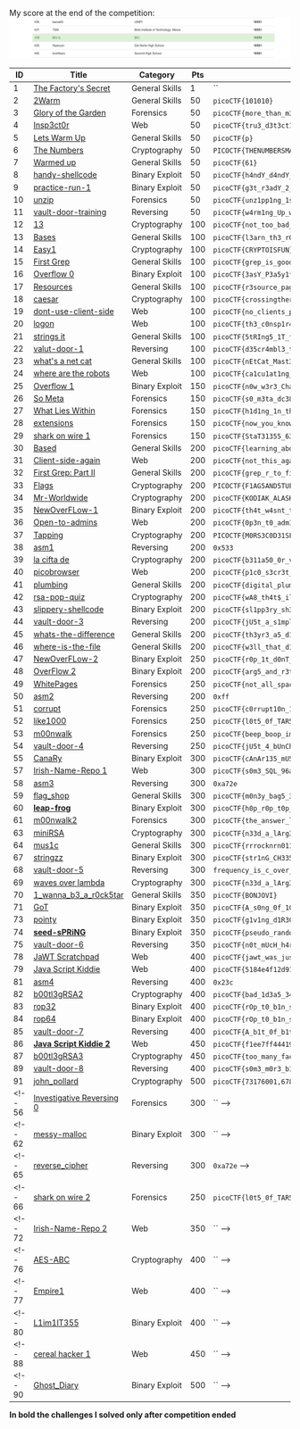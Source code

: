 My score at the end of the competition:
![score](./score.png)

ID      | Title                                                                                                 | Category         | Pts    | Flag
------- | ----------------------------------------------------------------------------------------------------- | ---------------- | ------ | ---
1       | [The Factory's Secret        ](./General/01-the_factorys_secret-1/solution.md)                        | General Skills   | 1      | ``
2       | [2Warm                       ](./General/02-2warm-50/solution.md)                                     | General Skills   | 50     | `picoCTF{101010}`
3       | [Glory of the Garden         ](./Forensics/01-glory_of_the_garden-50/solution.md)                     | Forensics        | 50     | `picoCTF{more_than_m33ts_the_3y31e0af5C7}`
4       | [Insp3ct0r                   ](./Web/01-insp3ct0r-50/solution.md)                                     | Web              | 50     | `picoCTF{tru3_d3t3ct1ve_0r_ju5t_lucky?9df7e69a}`
5       | [Lets Warm Up                ](./General/03-lets_warm_up-50/solution.md)                              | General Skills   | 50     | `picoCTF{p} `
6       | [The Numbers                 ](./Crypto/01-the_numbers-50/solution.md)                                | Cryptography     | 50     | `PICOCTF{THENUMBERSMASON}`
7       | [Warmed up                   ](./General/04-warmed_up-50/solution.md)                                 | General Skills   | 50     | `picoCTF{61}`
8       | [handy-shellcode             ](./Binary/01-handy_shellcode-50/solution.md)                            | Binary Exploit   | 50     | `picoCTF{h4ndY_d4ndY_sh311c0d3_707f1a87}`
9       | [practice-run-1              ](./Binary/02-practice_run_1-50/solution.md)                             | Binary Exploit   | 50     | `picoCTF{g3t_r3adY_2_r3v3r53}`
10      | [unzip                       ](./Forensics/02-unzip-50/solution.md)                                   | Forensics        | 50     | `picoCTF{unz1pp1ng_1s_3a5y}`
11      | [vault-door-training         ](./Reversing/01-vault-door-training-50/solution.md)                     | Reversing        | 50     | `picoCTF{w4rm1ng_Up_w1tH_jAv4_87f51143e4b}`
12      | [13                          ](./Crypto/02-13-100/solution.md)                                        | Cryptography     | 100    | `picoCTF{not_too_bad_of_a_problem}`
13      | [Bases                       ](./General/05-bases-100/solution.md)                                    | General Skills   | 100    | `picoCTF{l3arn_th3_r0p35}`
14      | [Easy1                       ](./Crypto/03-easy1-100/solution.md)                                     | Cryptography     | 100    | `picoCTF{CRYPTOISFUN}`
15      | [First Grep                  ](./General/06-first_grep-100/solution.md)                               | General Skills   | 100    | `picoCTF{grep_is_good_to_find_things_eda8911c}`
16      | [Overflow 0                  ](./Binary/03-overflow_0-100/solution.md)                                | Binary Exploit   | 100    | `picoCTF{3asY_P3a5y1fcf81f9}`
17      | [Resources                   ](./General/07-resources-100/solution.md)                                | General Skills   | 100    | `picoCTF{r3source_pag3_f1ag}`
18      | [caesar                      ](./Crypto/04-caesar-100/solution.md)                                    | Cryptography     | 100    | `picoCTF{crossingtherubicongysimakx}`
19      | [dont-use-client-side        ](./Web/02-dont_user_client_side-100/solution.md)                        | Web              | 100    | `picoCTF{no_clients_plz_4a60f3}`
20      | [logon                       ](./Web/03-logon-100/solution.md)                                        | Web              | 100    | `picoCTF{th3_c0nsp1r4cy_l1v3s_6f2c20e9}`
21      | [strings it                  ](./General/08-strings_it-100/solution.md)                               | General Skills   | 100    | `picoCTF{5tRIng5_1T_f1527258}`
22      | [valut-door-1                ](./Reversing/02-vault-door-1-100/solution.md)                           | Reversing        | 100    | `picoCTF{d35cr4mbl3_tH3_cH4r4cT3r5_9d038f}`
23      | [what's a net cat            ](./General/09-whats_a_net_cat-100/solution.md)                          | General Skills   | 100    | `picoCTF{nEtCat_Mast3ry_b1d25ece}`
24      | [where are the robots        ](./Web/04-where_are_the_robots-100/solution.md)                         | Web              | 100    | `picoCTF{ca1cu1at1ng_Mach1n3s_a44f7}`
25      | [Overflow 1                  ](./Binary/04-overflow_1-150/solution.md)                                | Binary Exploit   | 150    | `picoCTF{n0w_w3r3_ChaNg1ng_r3tURn5a32b9368}`
26      | [So Meta                     ](./Forensics/03-so_meta-150/solution.md)                                | Forensics        | 150    | `picoCTF{s0_m3ta_dc38ce45}`
27      | [What Lies Within            ](./Forensics/04-what_lies_within-150/solution.md)                       | Forensics        | 150    | `picoCTF{h1d1ng_1n_th3_b1t5}`
28      | [extensions                  ](./Forensics/05-extensions-150/solution.md)                             | Forensics        | 150    | `picoCTF{now_you_know_about_extensions}`
29      | [shark on wire 1             ](./Forensics/06-shark_on_wire-150/solution.md)                          | Forensics        | 150    | `picoCTF{StaT31355_636f6e6e}`
30      | [Based                       ](./General/10-based-200/solution.md)                                    | General Skills   | 200    | `picoCTF{learning_about_converting_values_b515dfd2}`
31      | [Client-side-again           ](./Web/05-client-side-again-200/solution.md)                            | Web              | 200    | `picoCTF{not_this_again_ea9191}`
32      | [First Grep: Part II         ](./General/11-first_grep_part_ii-200/solution.md)                       | General Skills   | 200    | `picoCTF{grep_r_to_find_this_0e28f3ee}`
33      | [Flags                       ](./Crypto/05-flags-200/solution.md)                                     | Cryptography     | 200    | `PICOCTF{F1AG5AND5TUFF}`
34      | [Mr-Worldwide                ](./Crypto/06-mr_worldwide-200/solution.md)                              | Cryptography     | 200    | `picoCTF{KODIAK_ALASKA}`
35      | [NewOverFLow-1               ](./Binary/05-newoverflow_1-200/solution.md)                             | Binary Exploit   | 200    | `picoCTF{th4t_w4snt_t00_d1ff3r3nt_r1ghT?_bfd48203}`
36      | [Open-to-admins              ](./Web/06-open_to_admins-200/solution.md)                               | Web              | 200    | `picoCTF{0p3n_t0_adm1n5_dcb566bb}`
37      | [Tapping                     ](./Crypto/07-tapping-200/solution.md)                                   | Cryptography     | 200    | `PICOCTF{M0RS3C0D31SFUN903140448}`
38      | [asm1                        ](./Reversing/03-asm1-200/solution.md)                                   | Reversing        | 200    | `0x533`
39      | [la cifta de                 ](./Crypto/08-la_cifra_de-200/solution.md)                               | Cryptography     | 200    | `picoCTF{b311a50_0r_v1gn3r3_c1ph3raac148e7}`
40      | [picobrowser                 ](./Web/07-picobrowser-200/solution.md)                                  | Web              | 200    | `picoCTF{p1c0_s3cr3t_ag3nt_ee951878}`
41      | [plumbing                    ](./General/12-plumbing-200/solution.md)                                 | General Skills   | 200    | `picoCTF{digital_plumb3r_8f946c69}`
42      | [rsa-pop-quiz                ](./Crypto/09-rsa_pop_quiz-200/solution.md)                              | Cryptography     | 200    | `picoCTF{wA8_th4t$_ill3aGal..o4d21b3ca}`
43      | [slippery-shellcode          ](./Binary/06-slippery-shellcode-200/solution.md)                        | Binary Exploit   | 200    | `picoCTF{sl1pp3ry_sh311c0d3_3d79d4df}`
44      | [vault-door-3                ](./Reversing/04-vault_door_3-200/solution.md)                           | Reversing        | 200    | `picoCTF{jU5t_a_s1mpl3_an4gr4m_4_u_90cf31}`
45      | [whats-the-difference        ](./General/13-whats_the_difference-200/solution.md)                     | General Skills   | 200    | `picoCTF{th3yr3_a5_d1ff3r3nt_4s_bu773r_4nd_j311y_aslkjfdsalkfslkflkjdsfdszmz10548}`
46      | [where-is-the-file           ](./General/14-where_is_the_file-200/solution.md)                        | General Skills   | 200    | `picoCTF{w3ll_that_d1dnt_w0RK_b2dab472}`
47      | [NewOverFLow-2               ](./Binary/07-newoverflow_2-250/solution.md)                             | Binary Exploit   | 250    | `picoCTF{r0p_1t_d0nT_st0p_1t_64362a2b}`
48      | [OverFlow 2                  ](./Binary/08-overflow_2-250/solution.md)                                | Binary Exploit   | 200    | `picoCTF{arg5_and_r3turn5e919413c}`
49      | [WhitePages                  ](./Forensics/07-white_pages-250/solution.md)                            | Forensics        | 250    | `picoCTF{not_all_spaces_are_created_equal_178d720252af1af29369e154eca23a95}`
50      | [asm2                        ](./Reversing/05-asm2-250/solution.md)                                   | Reversing        | 200    | `0xff`
51      | [corrupt                     ](./Forensics/08-c0rrupt-250/solution.md)                                | Forensics        | 250    | `picoCTF{c0rrupt10n_1847995}`
52      | [like1000                    ](./Forensics/09-like1000-250/solution.md)                               | Forensics        | 250    | `picoCTF{l0t5_0f_TAR5}`
53      | [m00nwalk                    ](./Forensics/10-m00nwalk-250/solution.md)                               | Forensics        | 250    | `picoCTF{beep_boop_im_in_space}`
54      | [vault-door-4                ](./Reversing/06-vault_door_4-250/solution.md)                           | Reversing        | 250    | `picoCTF{jU5t_4_bUnCh_0f_bYt3s_201b352d6c}`
55      | [CanaRy                      ](./Binary/09-canary-300/solution.md)                                    | Binary Exploit   | 300    | `picoCTF{cAnAr135_mU5t_b3_r4nd0m!_069c6f48}`
57      | [Irish-Name-Repo 1           ](./Web/08-irish_name_repo_1-300/solution.md)                            | Web              | 300    | `picoCTF{s0m3_SQL_96ab211c}`
58      | [asm3                        ](./Reversing/07-asm3-300/solution.md)                                   | Reversing        | 300    | `0xa72e`
59      | [flag_shop                   ](./General/15-flag_shop-300/solution.md)                                | General Skills   | 300    | `picoCTF{m0n3y_bag5_34c9a5f7}`
60      | [**leap-frog**                   ](./Binary/10-leap_frog-300/solution.md)                                 | Binary Exploit   | 300    | `picoCTF{h0p_r0p_t0p_y0uR_w4y_t0_v1ct0rY_ce26a829}`
61      | [m00nwalk2                   ](./Forensics/12-m00nwalk2-300/solution.md)                              | Forensics        | 300    | `picoCTF{the_answer_lies_hidden_in_plain_sight}`
63      | [miniRSA                     ](./Crypto/08-la_cifra_de-200/solution.md)                               | Cryptography     | 300    | `picoCTF{n33d_a_lArg3r_e_21d2334d}`
64      | [mus1c                       ](./General/16-mus1c-300/solution.md)                                    | General Skills   | 300    | `picoCTF{rrrocknrn0113r}`
67      | [stringzz                    ](./Binary/12-stringzz-300/solution.md)                                  | Binary Exploit   | 300    | `picoCTF{str1nG_CH3353_159c98a8}`
68      | [vault-door-5                ](./Reversing/09-vault_door_5-300/solution.md)                           | Reversing        | 300    | `frequency_is_c_over_lambda_drtmtnddlw`
69      | [waves over lambda           ](./Crypto/11-waves_over_lambda-300/solution.md)                         | Cryptography     | 300    | `picoCTF{n33d_a_lArg3r_e_21d2334d}`
70      | [1_wanna_b3_a_r0ck5tar       ](./General/17-1_wanna_b3_a_r0ck5tar-350/solution.md)                    | General Skills   | 350    | `picoCTF{BONJOVI}`
71      | [GoT                         ](./Binary/13-GoT-350/solution.md)                                       | Binary Exploit   | 350    | `picoCTF{A_s0ng_0f_1C3_and_f1r3_1ef72b2d}`
73      | [pointy                      ](./Binary/14-pointy-350/solution.md)                                    | Binary Exploit   | 350    | `picoCTF{g1v1ng_d1R3Ct10n5_cad9c1b8}`
74      | [**seed-sPRiNG**                 ](./Binary/15-seed_sPRiNG-350/solution.md)                               | Binary Exploit   | 350    | `picoCTF{pseudo_random_number_generator_not_so_random_829c50d19ba2bdb441975c0dabfcc1c0}`
75      | [vault-door-6                ](./Reversing/10-vault_door_6-350/solution.md)                           | Reversing        | 350    | `picoCTF{n0t_mUcH_h4rD3r_tH4n_x0r_aedeced}`
78      | [JaWT Scratchpad             ](./Web/11-JaWT_scratchpad-400/solution.md)                              | Web              | 400    | `picoCTF{jawt_was_just_what_you_thought_c84a0d3754338763548dfc2dc171cdd0}`
79      | [Java Script Kiddie          ](./Web/12-java_script_kiddie-400/solution.md)                           | Web              | 400    | `picoCTF{5184e4f12d91ca0e13de639627b4bb6a}`
81      | [asm4                        ](./Reversing/11-asm4-400/solution.md)                                   | Reversing        | 400    | `0x23c`
82      | [b00tl3gRSA2                 ](./Crypto/13-b00tl3gRSA2-400/solution.md)                               | Cryptography     | 400    | `picoCTF{bad_1d3a5_3468581}`
83      | [rop32                       ](./Binary/17-rop32-400/solution.md)                                     | Binary Exploit   | 400    | `picoCTF{rOp_t0_b1n_sH_dee2e288}`
84      | [rop64                       ](./Binary/18-rop64-400/solution.md)                                     | Binary Exploit   | 400    | `picoCTF{rOp_t0_b1n_sH_w1tH_n3w_g4dg3t5_d4b7a298}`
85      | [vault-door-7                ](./Reversing/12-vault_door_7-400/solution.md)                           | Reversing        | 400    | `picoCTF{A_b1t_0f_b1t_sh1fTiNg_97cb1f367b}`
86      | [**Java Script Kiddie 2**        ](./Web/13-java_script_kiddie_2-450/solution.md)                         | Web              | 450    | `picoCTF{f1ee7ff44419a675d1a0f0a1a91dff4c}`
87      | [b00tl3gRSA3                 ](./Crypto/14-b00tl3gRSA3-450/solution.md)                               | Cryptography     | 450    | `picoCTF{too_many_fact0rs_3978938}`
89      | [vault-door-8                ](./Reversing/13-vault_door_8-450/solution.md)                           | Reversing        | 400    | `picoCTF{s0m3_m0r3_b1t_sh1fTiNg_60bea5ea1}`
91      | [john_pollard                ](./Crypto/15-john_pollard-500/solution.md)                              | Cryptography     | 500    | `picoCTF{73176001,67867967}`
<!-- 56      | [Investigative Reversing 0   ](./Forensics/Forensics/11-investigative_reversing_0-300/solution.md)    | Forensics        | 300    | `` -->
<!-- 62      | [messy-malloc                      ](./Binary/09-canary-300/solution.md)                        | Binary Exploit   | 300    | `` -->
<!-- 65      | [reverse_cipher                        ](./Reversing/07-asm3-300/solution.md)                       | Reversing        | 300    | `0xa72e` -->
<!-- 66      | [shark on wire 2                    ](./Forensics/09-like1000-250/solution.md)                   | Forensics        | 250    | `picoCTF{l0t5_0f_TAR5}` -->
<!-- 72      | [Irish-Name-Repo 2           ](./Web/09-irish_name_repo_2-350/solution.md)                            | Web              | 350    | `` -->
<!-- 76      | [AES-ABC                     ](./CCrypto/12-AES_ABC-400/solution.md)                                  | Cryptography     | 400    | `` -->
<!-- 77      | [Empire1                     ](./Web/10-empire_1-400/solution.md)                                     | Web              | 400    | `` -->
<!-- 80      | [L1im1lT355                  ](./Binary/16-L1im1tL355-400/solution.md)                                | Binary Exploit   | 400    | `` -->
<!-- 88      | [cereal hacker 1             ](./Web/14-cereal_hacker_1-450/solution.md)                              | Web              | 450    | `` -->
<!-- 90      | [Ghost_Diary                 ](./Binary/19-ghost_diary-500/solution.md)                               | Binary Exploit   | 500    | `` -->

**In bold the challenges I solved only after competition ended**